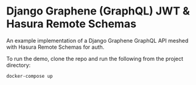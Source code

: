 # Django Graphene (GraphQL) JWT & Hasura Remote Schemas

An example implementation of a Django Graphene GraphQL API meshed with Hasura Remote Schemas for auth.

To run the demo, clone the repo and run the following from the project directory:

```bash
docker-compose up
```
